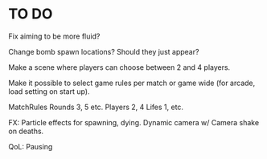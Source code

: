 
TO DO
======
Fix aiming to be more fluid? 

Change bomb spawn locations? Should they just appear?

Make a scene where players can choose between 2 and 4 players.

Make it possible to select game rules per match or game wide (for arcade, load setting on start up).

MatchRules
Rounds 3, 5 etc.
Players 2, 4
Lifes 1, etc.

FX:
Particle effects for spawning, dying.
Dynamic camera w/ Camera shake on deaths.

QoL:
Pausing



